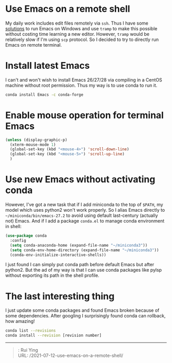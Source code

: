 # Use Emacs on a remote shell


My daily work includes edit files remotely via `ssh`. Thus I have some [solutions](https://www.ruiying.online/post/run-emacs-in-wsl/) to run Emacs on Windows and use `tramp` to make this possible without costing time learning a new editor. However, `tramp` would be relatively slow if I'm using `scp` protocol. So I decided to try to directly run Emacs on remote terminal.

# Install latest Emacs

I can't and won't wish to install Emacs 26/27/28 via compiling in a CentOS machine without root permission. Thus my way is to use conda to run it.

```sh
conda install Emacs -c conda-forge
```

# Enable mouse operation for terminal Emacs

```lisp
(unless (display-graphic-p)
  (xterm-mouse-mode 1)
  (global-set-key (kbd "<mouse-4>") 'scroll-down-line)
  (global-set-key (kbd "<mouse-5>") 'scroll-up-line)
  )
```

# Use new Emacs without activating conda

However, I've got a new task that if I add miniconda to the top of `$PATH`, my model which uses python2 won't work properly. So I alias Emacs directly to `~/miniconda/bin/emacs-27.2` to avoid using default last-century (actually not) Emacs. And if I add a package `conda.el` to manage conda environment in shell:

```lisp
(use-package conda
  :config
  (setq conda-anaconda-home (expand-file-name "~/miniconda3"))
  (setq conda-env-home-directory (expand-file-name "~/miniconda3"))
  (conda-env-initialize-interactive-shells))
```

I just found I can simply put conda path before default Emacs but after python2. But the ad of my way is that I can use conda packages like pylsp without exporting its path in the shell profile.

# The last interesting thing

I just update some conda packages and found Emacs broken because of some dependencies. After googling I surprisingly found conda can rollback, how amazing!

```sh
conda list --revisions
conda install --revision [revision number]
```


---

> : Rui Ying  
> URL: /2021-07-12-use-emacs-on-a-remote-shell/  


